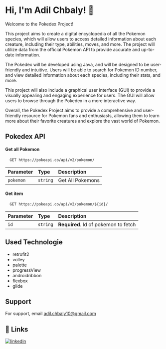 
# Hi, I'm Adil Chbaly! 👋
 Welcome to the Pokedex Project!

This project aims to create a digital encyclopedia of all the Pokemon species, which will allow users to access detailed information about each creature, including their type, abilities, moves, and more. The project will utilize data from the official Pokemon API to provide accurate and up-to-date information.

The Pokedex will be developed using Java, and will be designed to be user-friendly and intuitive. Users will be able to search for Pokemon ID number, and view detailed information about each species, including their stats, and more.

This project will also include a graphical user interface (GUI) to provide a visually appealing and engaging experience for users. The GUI will allow users to browse through the Pokedex in a more interactive way.

Overall, the Pokedex Project aims to provide a comprehensive and user-friendly resource for Pokemon fans and enthusiasts, allowing them to learn more about their favorite creatures and explore the vast world of Pokemon.

## Pokedex API

#### Get all Pokemon

```http
  GET https://pokeapi.co/api/v2/pokemon/
```

| Parameter | Type     | Description                |
| :-------- | :------- | :------------------------- |
| `pokemon` | `string` |  Get All Pokemons |

#### Get item

```http
  GET https://pokeapi.co/api/v2/pokemon/${id}/
```

| Parameter | Type     | Description                       |
| :-------- | :------- | :-------------------------------- |
| `id`      | `string` | **Required**. Id of pokemon to fetch |




## Used Technologie

- retrofit2
- volley
- palette
- progressView
- androidribbon
- flexbox
- glide


## Support

For support, email adil.chbaly10@gmail.com


## 🔗 Links
[![linkedin](https://img.shields.io/badge/linkedin-0A66C2?style=for-the-badge&logo=linkedin&logoColor=white)](https://www.linkedin.com/in/adil-chbaly-17249a255/)

